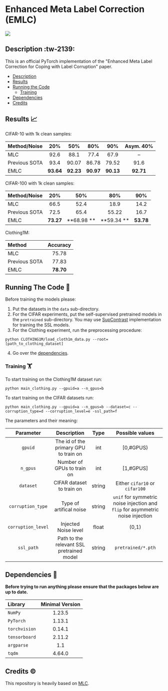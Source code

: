 # Enhanced Meta Label Correction (EMLC)

![](https://github.com/iccv23anonymous/Enhanced-Meta-Label-Correction/blob/main/Teacher.jpg?raw=true)

## Description :tw-2139:
This is an official PyTorch implementation of the "Enhanced Meta Label Correction for Coping with Label Corruption" paper.

  * [Description](#description-tw-2139)
  * [Results](#results-chart_with_upwards_trend)
  * [Running the Code](#running-the-code-runner)
    + [Training](#training-weight_lifting)
  * [Dependencies](#dependencies-floppy_disk)
  * [Credits](#credits-copyright)
  
  ## Results :chart_with_upwards_trend:

CIFAR-10 with 1k clean samples:

|Method/Noise |  20% | 50% | 80% | 90% | Asym. 40% | 
|:--- |:---:|:---:|:---:|:---:|:---:|
|MLC|92.6 |88.1 |77.4 |67.9 |–|
|Previous SOTA|93.4 |90.07 | 86.78 | 79.52 | 91.6 |
|EMLC|**93.64** |**92.23**|**90.97**|**90.13**|**92.71**|

CIFAR-100 with 1k clean samples:

|Method/Noise |  20% | 50% | 80% | 90% |
|:--- |:---:|:---:|:---:|:---:|
|MLC|66.5 | 52.4 | 18.9 | 14.2 |
|Previous SOTA| 72.5 | 65.4 | 55.22 | 16.7 | 
|EMLC|**73.27** |**68.98 **|**59.34 **|**53.78**|

Clothing1M:

|Method | Accuracy |
|:--- |:---:|
|MLC|75.78|
|Previous SOTA| 77.83 |
|EMLC|**78.70** |

  
## Running The Code :runner:

Before training the models please:
1. Put the datasets in the `data` sub-directory.
2. For the CIFAR experiments, put the self-supervised pretrained models in the `pretrained` sub-directory. You may use [SupContrast](https://github.com/HobbitLong/SupContrast "SupContrast") implementation for training the SSL models.
3. For the Clothing experiment, run the preprocessing procedure:
```
python CLOTHING1M/load_cloth1m_data.py --root=[path_to_clothing_dataset]
```
4. Go over the [dependencies](#dependencies-floppy_disk).

### Training :weight_lifting:

To start training on the Clothing1M dataset run:

``` 
python main_clothing.py --gpuid=a --n_gpus=b
```

To start training on the CIFAR datasets run:

``` 
python main_clothing.py --gpuid=a --n_gpus=b --dataset=c --corruption_type=d --corruption_level=e -ssl_path=f
```

The parameters and their meaning:

|  Parameter |  Description | Type | Possible values |
|:---:| :---:|:---:|:---:|
|`gpuid` |The id of the primary GPU to train on |int | [0,#GPUS) |
|`n_gpus` |Number of GPUs to train on |int |[1,#GPUS] |
|`dataset`|CIFAR dataset to train on |string | Either `cifar10` or `cifar100` |
|`corruption_type`|Type of artifical noise |string|`unif` for symmetric noise injection and `flip` for asymmetric noise injection|
|`corruption_level`|Injected Noise level |float|(0,1)|
|`ssl_path`|Path to the relevant SSL pretrained model |string|  `pretrained/*.pth`  |


## Dependencies :floppy_disk:

**Before trying to run anything please ensure that the packages below are up to date.**

|Library         |  Minimal Version |
| :---         |     :---:      |
|`NumPy`|  1.23.5 |
|`PyTorch`|   1.13.1 |
|`torchvision`|   0.14.1 |
|`tensorboard`|   2.11.2 |
|`argparse`| 1.1 |
|`tqdm`| 4.64.0 |

## Credits :copyright:
This repository is heavily based on [MLC](https://github.com/microsoft/MLC "MLC's repository").
